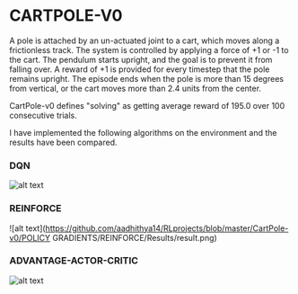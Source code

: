 # CARTPOLE-V0

A pole is attached by an un-actuated joint to a cart, which moves along a frictionless track. The system is controlled by applying a force of +1 or -1 to the cart. The pendulum starts upright, and the goal is to prevent it from falling over. A reward of +1 is provided for every timestep that the pole remains upright. The episode ends when the pole is more than 15 degrees from vertical, or the cart moves more than 2.4 units from the center.

CartPole-v0 defines "solving" as getting average reward of 195.0 over 100 consecutive trials.

I have implemented the following algorithms on the environment  and the results have been compared.

### DQN 

![alt text](https://github.com/aadhithya14/RLprojects/blob/master/CartPole-v0/DQN/Results/result.png)


### REINFORCE 

![alt text](https://github.com/aadhithya14/RLprojects/blob/master/CartPole-v0/POLICY GRADIENTS/REINFORCE/Results/result.png)


### ADVANTAGE-ACTOR-CRITIC

![alt text](https://github.com/aadhithya14/RLprojects/blob/master/CartPole-v0/POLICY%20GRADIENTS/ACTOR-CRITIC/RESULTS/RESULT.png)
